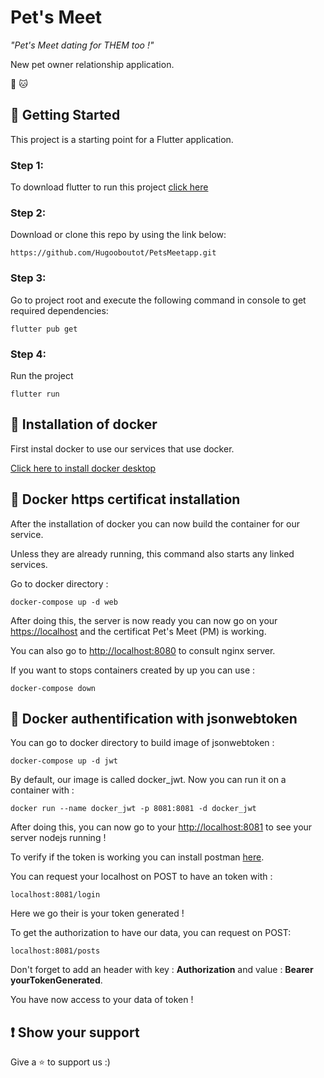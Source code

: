 # Pet's Meet 

*"Pet's Meet dating for THEM too !"*

New pet owner relationship application.

🐶 🐱

## 🐾 Getting Started

This project is a starting point for a Flutter application.

### Step 1:

To download flutter to run this project [click here](https://flutter.dev/docs/get-started/install)

### Step 2:

Download or clone this repo by using the link below:

```https://github.com/Hugooboutot/PetsMeetapp.git```

### Step 3:

Go to project root and execute the following command in console to get required dependencies:

```flutter pub get```

### Step 4:

Run the project

```flutter run```

## 🔨 Installation of docker

First instal docker to use our services that use docker.

[Click here to install docker desktop](https://docs.docker.com/desktop/)

## 🔐 Docker https certificat installation

After the installation of docker you can now build the container for our service.

Unless they are already running, this command also starts any linked services.

Go to docker directory :

```docker-compose up -d web```

After doing this, the server is now ready you can now go on your [https://localhost](https://localhost) and the certificat Pet's Meet (PM) is working.

You can also go to [http://localhost:8080](http://localhost:8080) to consult nginx server.

If you want to stops containers created by up you can use :

```docker-compose down```

## 🔰 Docker authentification with jsonwebtoken

You can go to docker directory to build image of jsonwebtoken :

```docker-compose up -d jwt```

By default, our image is called docker_jwt. Now you can run it on a container with :

```docker run --name docker_jwt -p 8081:8081 -d docker_jwt```

After doing this, you can now go to your [http://localhost:8081](http://localhost:8081) to see your server nodejs running !

To verify if the token is working you can install postman [here](https://www.postman.com/downloads/).

You can request your localhost on POST to have an token with :

```localhost:8081/login```

Here we go their is your token generated !

To get the authorization to have our data, you can request on POST:

```localhost:8081/posts```

Don't forget to add an header with key : **Authorization** and value : **Bearer yourTokenGenerated**.

You have now access to your data of token !

## ❗ Show your support

Give a ⭐ to support us :)
